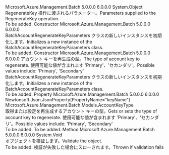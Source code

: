 <Type Name="BatchAccountRegenerateKeyParameters" FullName="Microsoft.Azure.Management.Batch.Models.BatchAccountRegenerateKeyParameters">
  <TypeSignature Language="C#" Value="public class BatchAccountRegenerateKeyParameters" />
  <TypeSignature Language="ILAsm" Value=".class public auto ansi beforefieldinit BatchAccountRegenerateKeyParameters extends System.Object" />
  <TypeSignature Language="DocId" Value="T:Microsoft.Azure.Management.Batch.Models.BatchAccountRegenerateKeyParameters" />
  <TypeSignature Language="VB.NET" Value="Public Class BatchAccountRegenerateKeyParameters" />
  <TypeSignature Language="F#" Value="type BatchAccountRegenerateKeyParameters = class" />
  <AssemblyInfo>
    <AssemblyName>Microsoft.Azure.Management.Batch</AssemblyName>
    <AssemblyVersion>5.0.0.0</AssemblyVersion>
    <AssemblyVersion>6.0.0.0</AssemblyVersion>
  </AssemblyInfo>
  <Base>
    <BaseTypeName>System.Object</BaseTypeName>
  </Base>
  <Interfaces />
  <Docs>
    <summary>
            <span data-ttu-id="76c99-101">RegenerateKey 操作に渡されるパラメーター。</span><span class="sxs-lookup"><span data-stu-id="76c99-101">Parameters supplied to the RegenerateKey operation.</span></span>
            </summary>
    <remarks>To be added.</remarks>
  </Docs>
  <Members>
    <Member MemberName=".ctor">
      <MemberSignature Language="C#" Value="public BatchAccountRegenerateKeyParameters ();" />
      <MemberSignature Language="ILAsm" Value=".method public hidebysig specialname rtspecialname instance void .ctor() cil managed" />
      <MemberSignature Language="DocId" Value="M:Microsoft.Azure.Management.Batch.Models.BatchAccountRegenerateKeyParameters.#ctor" />
      <MemberSignature Language="VB.NET" Value="Public Sub New ()" />
      <MemberType>Constructor</MemberType>
      <AssemblyInfo>
        <AssemblyName>Microsoft.Azure.Management.Batch</AssemblyName>
        <AssemblyVersion>5.0.0.0</AssemblyVersion>
        <AssemblyVersion>6.0.0.0</AssemblyVersion>
      </AssemblyInfo>
      <Parameters />
      <Docs>
        <summary>
            <span data-ttu-id="76c99-102">BatchAccountRegenerateKeyParameters クラスの新しいインスタンスを初期化します。</span><span class="sxs-lookup"><span data-stu-id="76c99-102">Initializes a new instance of the BatchAccountRegenerateKeyParameters class.</span></span>
            </summary>
        <remarks>To be added.</remarks>
      </Docs>
    </Member>
    <Member MemberName=".ctor">
      <MemberSignature Language="C#" Value="public BatchAccountRegenerateKeyParameters (Microsoft.Azure.Management.Batch.Models.AccountKeyType keyName);" />
      <MemberSignature Language="ILAsm" Value=".method public hidebysig specialname rtspecialname instance void .ctor(valuetype Microsoft.Azure.Management.Batch.Models.AccountKeyType keyName) cil managed" />
      <MemberSignature Language="DocId" Value="M:Microsoft.Azure.Management.Batch.Models.BatchAccountRegenerateKeyParameters.#ctor(Microsoft.Azure.Management.Batch.Models.AccountKeyType)" />
      <MemberSignature Language="VB.NET" Value="Public Sub New (keyName As AccountKeyType)" />
      <MemberSignature Language="F#" Value="new Microsoft.Azure.Management.Batch.Models.BatchAccountRegenerateKeyParameters : Microsoft.Azure.Management.Batch.Models.AccountKeyType -&gt; Microsoft.Azure.Management.Batch.Models.BatchAccountRegenerateKeyParameters" Usage="new Microsoft.Azure.Management.Batch.Models.BatchAccountRegenerateKeyParameters keyName" />
      <MemberType>Constructor</MemberType>
      <AssemblyInfo>
        <AssemblyName>Microsoft.Azure.Management.Batch</AssemblyName>
        <AssemblyVersion>5.0.0.0</AssemblyVersion>
        <AssemblyVersion>6.0.0.0</AssemblyVersion>
      </AssemblyInfo>
      <Parameters>
        <Parameter Name="keyName" Type="Microsoft.Azure.Management.Batch.Models.AccountKeyType" />
      </Parameters>
      <Docs>
        <param name="keyName"><span data-ttu-id="76c99-103">アカウント キーを再生成の型。</span><span class="sxs-lookup"><span data-stu-id="76c99-103">The type of account key to regenerate.</span></span>
            <span data-ttu-id="76c99-104">使用可能な値が含まれます 'Primary'、'セカンダリ'。</span><span class="sxs-lookup"><span data-stu-id="76c99-104">Possible values include: 'Primary', 'Secondary'</span></span></param>
        <summary>
            <span data-ttu-id="76c99-105">BatchAccountRegenerateKeyParameters クラスの新しいインスタンスを初期化します。</span><span class="sxs-lookup"><span data-stu-id="76c99-105">Initializes a new instance of the BatchAccountRegenerateKeyParameters class.</span></span>
            </summary>
        <remarks>To be added.</remarks>
      </Docs>
    </Member>
    <Member MemberName="KeyName">
      <MemberSignature Language="C#" Value="public Microsoft.Azure.Management.Batch.Models.AccountKeyType KeyName { get; set; }" />
      <MemberSignature Language="ILAsm" Value=".property instance valuetype Microsoft.Azure.Management.Batch.Models.AccountKeyType KeyName" />
      <MemberSignature Language="DocId" Value="P:Microsoft.Azure.Management.Batch.Models.BatchAccountRegenerateKeyParameters.KeyName" />
      <MemberSignature Language="VB.NET" Value="Public Property KeyName As AccountKeyType" />
      <MemberSignature Language="F#" Value="member this.KeyName : Microsoft.Azure.Management.Batch.Models.AccountKeyType with get, set" Usage="Microsoft.Azure.Management.Batch.Models.BatchAccountRegenerateKeyParameters.KeyName" />
      <MemberType>Property</MemberType>
      <AssemblyInfo>
        <AssemblyName>Microsoft.Azure.Management.Batch</AssemblyName>
        <AssemblyVersion>5.0.0.0</AssemblyVersion>
        <AssemblyVersion>6.0.0.0</AssemblyVersion>
      </AssemblyInfo>
      <Attributes>
        <Attribute>
          <AttributeName>Newtonsoft.Json.JsonProperty(PropertyName="keyName")</AttributeName>
        </Attribute>
      </Attributes>
      <ReturnValue>
        <ReturnType>Microsoft.Azure.Management.Batch.Models.AccountKeyType</ReturnType>
      </ReturnValue>
      <Docs>
        <summary>
            <span data-ttu-id="76c99-106">取得または設定を再生成するアカウント キーの型。</span><span class="sxs-lookup"><span data-stu-id="76c99-106">Gets or sets the type of account key to regenerate.</span></span> <span data-ttu-id="76c99-107">使用可能な値が含まれます 'Primary'、'セカンダリ'。</span><span class="sxs-lookup"><span data-stu-id="76c99-107">Possible values include: 'Primary', 'Secondary'</span></span>
            </summary>
        <value>To be added.</value>
        <remarks>To be added.</remarks>
      </Docs>
    </Member>
    <Member MemberName="Validate">
      <MemberSignature Language="C#" Value="public virtual void Validate ();" />
      <MemberSignature Language="ILAsm" Value=".method public hidebysig newslot virtual instance void Validate() cil managed" />
      <MemberSignature Language="DocId" Value="M:Microsoft.Azure.Management.Batch.Models.BatchAccountRegenerateKeyParameters.Validate" />
      <MemberSignature Language="VB.NET" Value="Public Overridable Sub Validate ()" />
      <MemberSignature Language="F#" Value="abstract member Validate : unit -&gt; unit&#xA;override this.Validate : unit -&gt; unit" Usage="batchAccountRegenerateKeyParameters.Validate " />
      <MemberType>Method</MemberType>
      <AssemblyInfo>
        <AssemblyName>Microsoft.Azure.Management.Batch</AssemblyName>
        <AssemblyVersion>5.0.0.0</AssemblyVersion>
        <AssemblyVersion>6.0.0.0</AssemblyVersion>
      </AssemblyInfo>
      <ReturnValue>
        <ReturnType>System.Void</ReturnType>
      </ReturnValue>
      <Parameters />
      <Docs>
        <summary>
            <span data-ttu-id="76c99-108">オブジェクトを検証します。</span><span class="sxs-lookup"><span data-stu-id="76c99-108">Validate the object.</span></span>
            </summary>
        <remarks>To be added.</remarks>
        <exception cref="T:Microsoft.Rest.ValidationException">
            <span data-ttu-id="76c99-109">検証が失敗した場合にスローされます。</span><span class="sxs-lookup"><span data-stu-id="76c99-109">Thrown if validation fails</span></span>
            </exception>
      </Docs>
    </Member>
  </Members>
</Type>